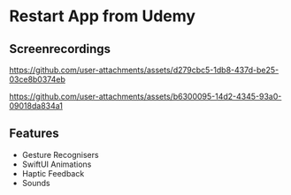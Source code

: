 # Restart App from Udemy

## Screenrecordings

https://github.com/user-attachments/assets/d279cbc5-1db8-437d-be25-03ce8b0374eb

https://github.com/user-attachments/assets/b6300095-14d2-4345-93a0-09018da834a1

## Features

* Gesture Recognisers
* SwiftUI Animations
* Haptic Feedback
* Sounds
